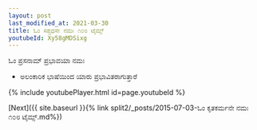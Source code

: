 ```yaml
---
layout: post
last_modified_at: 2021-03-30
title: ಓಂ ಸಪ್ಟಧಸೇ ನಮಃ ೧೦೮ ಟೈಮ್ಸ್
youtubeId: Xy58gMDSixg
---
```

 
 
 ಓಂ ಪ್ರಸನಾಮ್ ಪ್ರಭಾವಯಾ ನಮಃ  
 
 -  ಅಲಂಕಾರಿಕ ಭಾಷೆಯಿಂದ ಯಾರು ಪ್ರಭಾವಿತರಾಗುತ್ತಾರೆ 
 
  
 
  
 
 
 
 
 
 


{% include youtubePlayer.html id=page.youtubeId %}
 
[Next]({{ site.baseurl }}{% link  split2/_posts/2015-07-03-ಓಂ ಕೃತಕರ್ಮನೇ ನಮಃ ೧೦೮ ಟೈಮ್ಸ್.md%})
 
